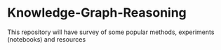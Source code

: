 # Knowledge-Graph-Reasoning
This repository will have survey of some popular methods, experiments (notebooks) and resources
